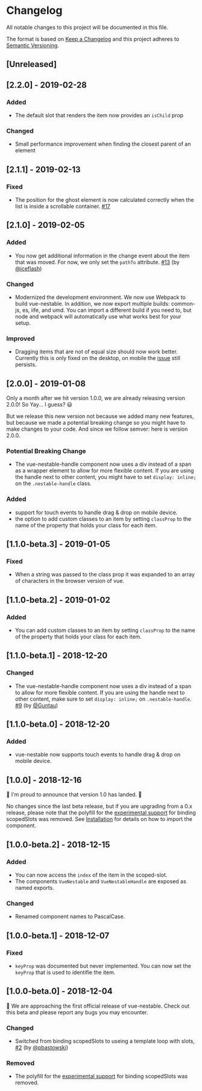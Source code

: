 # Changelog

All notable changes to this project will be documented in this file.

The format is based on [Keep a Changelog](http://keepachangelog.com/en/1.0.0/)
and this project adheres to [Semantic Versioning](http://semver.org/spec/v2.0.0.html).

## [Unreleased]



## [2.2.0] - 2019-02-28

### Added
  - The default slot that renders the item now provides an `isChild` prop

### Changed
  - Small performance improvement when finding the closest parent of an element


## [2.1.1] - 2019-02-13

### Fixed
  - The position for the ghost element is now calculated correctly when the list
    is inside a scrollable container.
    [#17](https://github.com/rhwilr/vue-nestable/issues/17)


## [2.1.0] - 2019-02-05

### Added
  - You now get additional information in the change event about the item that
    was moved. For now, we only set the `pathTo` attribute.
    [#13](https://github.com/rhwilr/vue-nestable/pull/13) (by
    [@iceflash](https://github.com/iceflash))

### Changed
  - Modernized the development environment. We now use Webpack to build
    vue-nestable. In addition, we now export multiple builds: common-js, es,
    iife, and umd. You can import a different build if you need to, but node and
    webpack will automatically use what works best for your setup.

### Improved
  - Dragging items that are not of equal size should now work better. Currently
    this is only fixed on the desktop, on mobile the
    [issue](https://github.com/rhwilr/vue-nestable/issues/15) still persists.


## [2.0.0] - 2019-01-08

Only a month after we hit version 1.0.0, we are already releasing version 2.0.0!
So Yay... I guess? :smiley:

But we release this new version not because we added many new features, but
because we made a potential breaking change so you might have to make changes to
your code. And since we follow semver: here is version 2.0.0.

### Potential Breaking Change
  - The vue-nestable-handle component now uses a div instead of a span as a
    wrapper element to allow for more flexible content. If you are using the
    handle next to other content, you might have to set `display: inline;` on
    the `.nestable-handle` class.

### Added
  - support for touch events to handle drag & drop on mobile device.
  - the option to add custom classes to an item by setting `classProp` to the
    name of the property that holds your class for each item.



## [1.1.0-beta.3] - 2019-01-05

### Fixed
  - When a string was passed to the class prop it was expanded to an array of
    characters in the browser version of vue.


## [1.1.0-beta.2] - 2019-01-02

### Added
  - You can add custom classes to an item by setting `classProp` to the name of
    the property that holds your class for each item.


## [1.1.0-beta.1] - 2018-12-20

### Changed
  - The vue-nestable-handle component now uses a div instead of a span to allow
    for more flexible content. If you are using the handle next to other
    content, make sure to set `display: inline;` on `.nestable-handle`.
    [#9](https://github.com/rhwilr/vue-nestable/pull/9) (by
    [@Guntau](https://github.com/Guntau))


## [1.1.0-beta.0] - 2018-12-20

### Added
  - vue-nestable now supports touch events to handle drag & drop on mobile device.


## [1.0.0] - 2018-12-16

:tada: I'm proud to announce that version 1.0 has landed. :tada:

No changes since the last beta release, but if you are upgrading from a 0.x
release, please note that the polyfill for the
[experimental support](https://github.com/vuejs/vue/pull/7765) for binding
scopedSlots was removed. See
[Installation](https://github.com/rhwilr/vue-nestable#installation) for details
on how to import the component.


## [1.0.0-beta.2] - 2018-12-15

### Added
 - You can now access the `index` of the item in the scoped-slot.
 - The components `VueNestable` and `VueNestableHandle` are exposed as named exports.

### Changed
 - Renamed component names to PascalCase.


## [1.0.0-beta.1] - 2018-12-07

### Fixed
 - `keyProp` was documented but never implemented. You can now set the `keyProp`
   that is used to identifie the item.


## [1.0.0-beta.0] - 2018-12-04

:tada: We are approaching the first official release of vue-nestable. Check out
this beta and please report any bugs you may encounter.

### Changed
 - Switched from binding scopedSlots to useing a template loop with slots,
   [#2](https://github.com/rhwilr/vue-nestable/pull/2) (by
   [@pbastowski](https://github.com/pbastowski))

### Removed
 - The polyfill for the [experimental support](https://github.com/vuejs/vue/pull/7765)
   for binding scopedSlots was removed.
